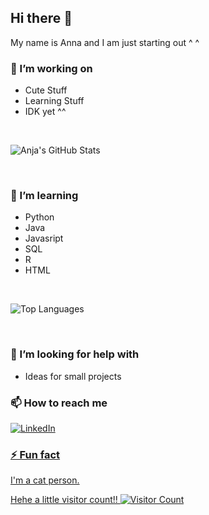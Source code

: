 ## Hi there 👋
My name is Anna and I am just starting out ^ ^ 


### 🔭 I’m working on

- Cute Stuff
- Learning Stuff
- IDK yet ^^

<br>


![Anja's GitHub Stats](https://github-readme-stats.vercel.app/api?username=anjatheanja&show_icons=true&theme=transparent)


</div>

<br>

### 🌱 I’m learning

- Python
- Java
- Javasript 
- SQL
- R
- HTML
<br>


![Top Languages](https://github-readme-stats.vercel.app/api/top-langs/?username=anjatheanja&layout=compact&theme=transparent)

</div>

<br>

### 🤔 I’m looking for help with

- Ideas for small projects

### 📫 How to reach me

<div display="flex">
  <a href="https://www.linkedin.com/in/anna-plavyuk-674448223">
    <img src="https://img.shields.io/badge/linkedin-%230077B5.svg?style=for-the-badge&logo=linkedin&logoColor=white" alt="LinkedIn"/>

</div>

### ⚡ Fun fact

I'm a cat person.


Hehe a little visitor count!!
![Visitor Count](https://komarev.com/ghpvc/?username=anjatheanja&color=blue)


